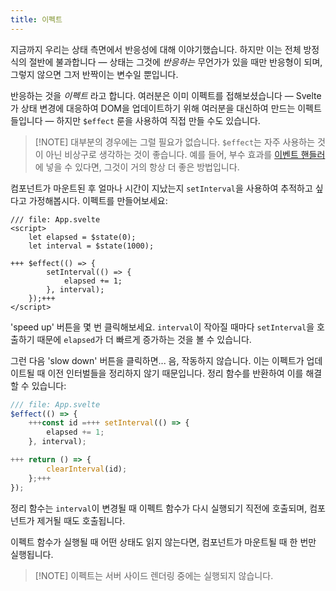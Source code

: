```yaml
---
title: 이펙트
---
```


지금까지 우리는 상태 측면에서 반응성에 대해 이야기했습니다. 하지만 이는 전체 방정식의 절반에 불과합니다 — 상태는 그것에 _반응하는_ 무언가가 있을 때만 반응형이 되며, 그렇지 않으면 그저 반짝이는 변수일 뿐입니다.

반응하는 것을 _이펙트_ 라고 합니다. 여러분은 이미 이펙트를 접해보셨습니다 — Svelte가 상태 변경에 대응하여 DOM을 업데이트하기 위해 여러분을 대신하여 만드는 이펙트들입니다 — 하지만 `$effect` 룬을 사용하여 직접 만들 수도 있습니다.

> [!NOTE] 대부분의 경우에는 그럴 필요가 없습니다. `$effect`는 자주 사용하는 것이 아닌 비상구로 생각하는 것이 좋습니다. 예를 들어, 부수 효과를 [이벤트 핸들러](dom-events)에 넣을 수 있다면, 그것이 거의 항상 더 좋은 방법입니다.

컴포넌트가 마운트된 후 얼마나 시간이 지났는지 `setInterval`을 사용하여 추적하고 싶다고 가정해봅시다. 이펙트를 만들어보세요:

```svelte
/// file: App.svelte
<script>
	let elapsed = $state(0);
	let interval = $state(1000);

+++	$effect(() => {
		setInterval(() => {
			elapsed += 1;
		}, interval);
	});+++
</script>
```

'speed up' 버튼을 몇 번 클릭해보세요. `interval`이 작아질 때마다 `setInterval`을 호출하기 때문에 `elapsed`가 더 빠르게 증가하는 것을 볼 수 있습니다.

그런 다음 'slow down' 버튼을 클릭하면... 음, 작동하지 않습니다. 이는 이펙트가 업데이트될 때 이전 인터벌들을 정리하지 않기 때문입니다. 정리 함수를 반환하여 이를 해결할 수 있습니다:

```js
/// file: App.svelte
$effect(() => {
	+++const id =+++ setInterval(() => {
		elapsed += 1;
	}, interval);

+++	return () => {
		clearInterval(id);
	};+++
});
```

정리 함수는 `interval`이 변경될 때 이펙트 함수가 다시 실행되기 직전에 호출되며, 컴포넌트가 제거될 때도 호출됩니다.

이펙트 함수가 실행될 때 어떤 상태도 읽지 않는다면, 컴포넌트가 마운트될 때 한 번만 실행됩니다.

> [!NOTE] 이펙트는 서버 사이드 렌더링 중에는 실행되지 않습니다.
